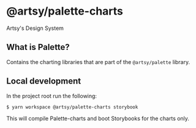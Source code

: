 # @artsy/palette-charts

Artsy's Design System

## What is Palette?

Contains the charting libraries that are part of the `@artsy/palette` library.

## Local development

In the project root run the following:

```sh
$ yarn workspace @artsy/palette-charts storybook
```

This will compile Palette-charts and boot Storybooks for the charts only.
